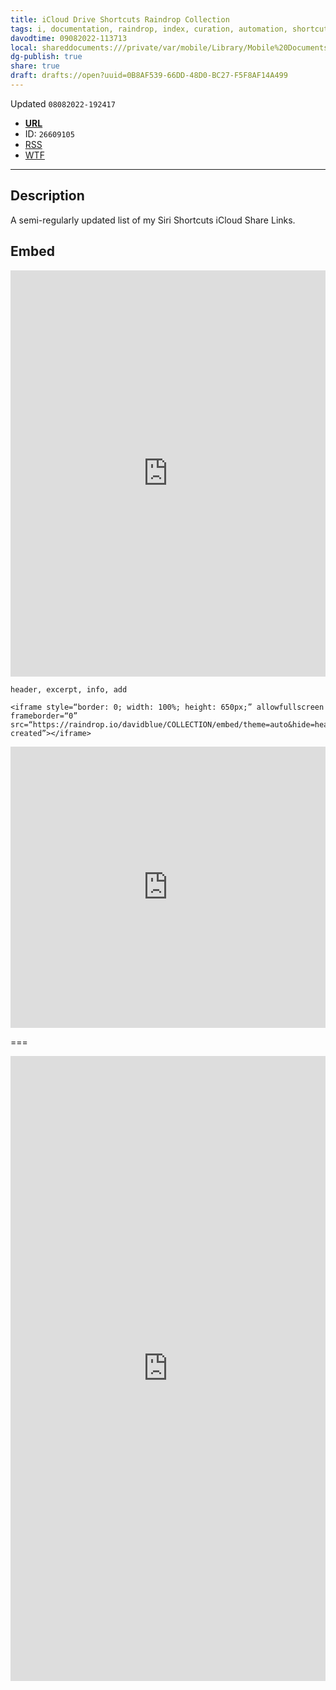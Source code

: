```yaml
---
title: iCloud Drive Shortcuts Raindrop Collection
tags: i, documentation, raindrop, index, curation, automation, shortcuts
davodtime: 09082022-113713
local: shareddocuments:///private/var/mobile/Library/Mobile%20Documents/iCloud~md~obsidian/Documents/OBSHIDDIAN/drafts/0B8AF539-66DD-48D0-BC27-F5F8AF14A499.md
dg-publish: true
share: true
draft: drafts://open?uuid=0B8AF539-66DD-48D0-BC27-F5F8AF14A499
---
```

Updated `08082022-192417`

- [**URL**](https://raindrop.io/davidblue/i-cloud-drive-shortcuts-26609105)
- ID: `26609105`
- [RSS](https://raindrop.io/collection/26609105/feed)
- [WTF](https://davidblue.wtf/drafts/0B8AF539-66DD-48D0-BC27-F5F8AF14A499.html)

---

## Description

A semi-regularly updated list of my Siri Shortcuts iCloud Share Links.

## Embed

<iframe style="border: 0; width: 100%; height: 650px;" allowfullscreen frameborder="0" src="https://raindrop.io/davidblue/i-cloud-drive-shortcuts-26609105/embed/sort=-created&hide=header%2C+excerpt%2C+info%2C+add"></iframe>

`header, excerpt, info, add`

```
<iframe style=“border: 0; width: 100%; height: 650px;” allowfullscreen frameborder=“0” src=“https://raindrop.io/davidblue/COLLECTION/embed/theme=auto&hide=header%2C+excerpt%2C+info%2C+add&sort=-created”></iframe>
```

<iframe style="border: 0; width: 100%; height: 450px;" allowfullscreen frameborder="0" src="https://raindrop.io/davidblue/embed/theme=auto&hide=header%2C+excerpt%2C+info%2C+add&sort=-created"></iframe>

===

<iframe style="border: 0; width: 100%; height: 1000px;" allowfullscreen frameborder="0" src="https://raindrop.io/davidblue/embed/me/theme=auto"></iframe>